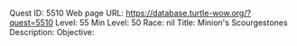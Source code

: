 Quest ID: 5510
Web page URL: https://database.turtle-wow.org/?quest=5510
Level: 55
Min Level: 50
Race: nil
Title: Minion's Scourgestones
Description: 
Objective: 
